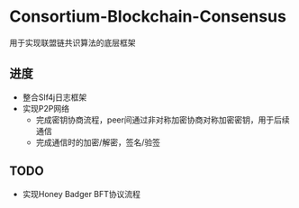 # Consortium-Blockchain-Consensus
用于实现联盟链共识算法的底层框架
## 进度
- 整合Slf4j日志框架
- 实现P2P网络
  - 完成密钥协商流程，peer间通过非对称加密协商对称加密密钥，用于后续通信
  - 完成通信时的加密/解密，签名/验签
## TODO
- 实现Honey Badger BFT协议流程
